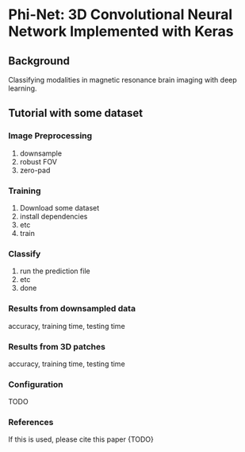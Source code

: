 # Phi-Net: 3D Convolutional Neural Network Implemented with Keras
## Background
Classifying modalities in magnetic resonance brain imaging with deep learning.

## Tutorial with some dataset
### Image Preprocessing
1. downsample
2. robust FOV
3. zero-pad
### Training
1. Download some dataset
2. install dependencies
3. etc
4. train
### Classify
1. run the prediction file
2. etc
3. done
### Results from downsampled data
accuracy, training time, testing time
### Results from 3D patches
accuracy, training time, testing time
### Configuration
TODO
### References
If this is used, please cite this paper {TODO}
